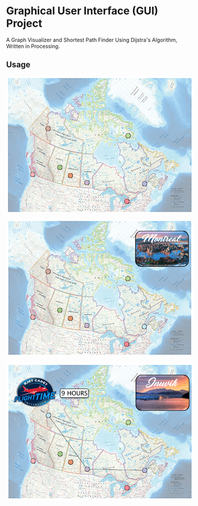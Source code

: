 # Graphical User Interface (GUI) Project
A Graph Visualizer and Shortest Path Finder Using Dijstra's Algorithm, Written in Processing.
	
## Usage

![](screenshots/CanadaMapWNodes.png)


![](screenshots/CanadaMapDiscoveringCities.png)


![](screenshots/CanadaMapWFlightTimeBtNodes.png)
